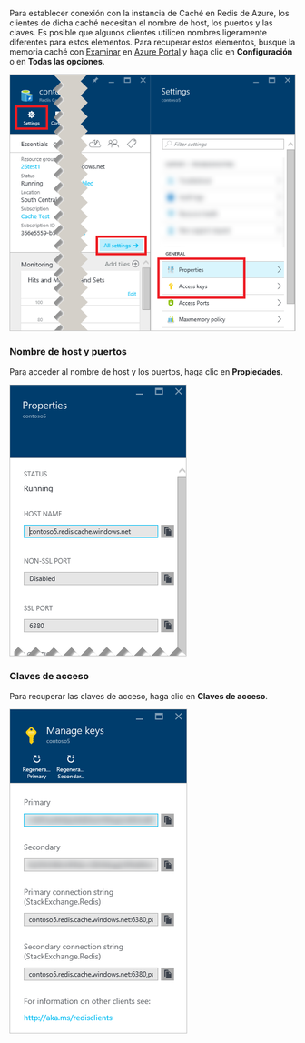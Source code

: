 Para establecer conexión con la instancia de Caché en Redis de Azure, los clientes de dicha caché necesitan el nombre de host, los puertos y las claves. Es posible que algunos clientes utilicen nombres ligeramente diferentes para estos elementos. Para recuperar estos elementos, busque la memoria caché con [Examinar](../articles/redis-cache/cache-configure.md#configure-redis-cache-settings) en [Azure Portal](https://portal.azure.com) y haga clic en **Configuración** o en **Todas las opciones**. 

![Configuración de caché en Redis](media/redis-cache-access-keys/redis-cache-settings.png)

### <a name="host-name-and-ports"></a>Nombre de host y puertos
Para acceder al nombre de host y los puertos, haga clic en **Propiedades**.

![Propiedades de caché en Redis](media/redis-cache-access-keys/redis-cache-properties.png)

### <a name="access-keys"></a>Claves de acceso
Para recuperar las claves de acceso, haga clic en **Claves de acceso**.

![Claves de acceso de caché en Redis](media/redis-cache-access-keys/redis-cache-access-keys.png)



<!--HONumber=Nov16_HO2-->


